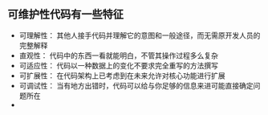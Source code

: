 ## 可维护性代码有一些特征

* 可理解性： 其他人接手代码并理解它的意图和一般途径，而无需原开发人员的完整解释
* 直观性： 代码中的东西一看就能明白，不管其操作过程多么复杂
* 可适应性： 代码以一种数据上的变化不要求完全重写的方法撰写
* 可扩展性： 在代码架构上已考虑到在未来允许对核心功能进行扩展
* 可调试性： 当有地方出错时，代码可以给与你足够的信息来进可能直接确定问题所在
* 
